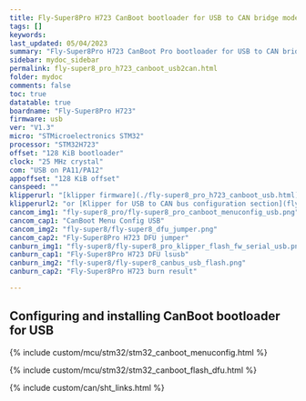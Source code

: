 ```yaml
---
title: Fly-Super8Pro H723 CanBoot bootloader for USB to CAN bridge mode
tags: []
keywords: 
last_updated: 05/04/2023
summary: "Fly-Super8Pro H723 CanBoot Pro bootloader for USB to CAN bridge"
sidebar: mydoc_sidebar
permalink: fly-super8_pro_h723_canboot_usb2can.html
folder: mydoc
comments: false
toc: true
datatable: true
boardname: "Fly-Super8Pro H723"
firmware: usb
ver: "V1.3" 
micro: "STMicroelectronics STM32"
processor: "STM32H723"
offset: "128 KiB bootloader"
clock: "25 MHz crystal"
com: "USB on PA11/PA12"
appoffset: "128 KiB offset"
canspeed: ""
klipperurl: "[klipper firmware](./fly-super8_pro_h723_canboot_usb.html)"
klipperurl2: "or [Klipper for USB to CAN bus configuration section](fly-super8_pro_h723_klipper_usbtocan.html)"
cancom_img1: "fly-super8_pro/fly-super8_pro_canboot_menuconfig_usb.png"
cancom_cap1: "CanBoot Menu Config USB"
cancom_img2: "fly-super8/fly-super8_dfu_jumper.png"
cancom_cap2: "Fly-Super8Pro H723 DFU jumper"
canburn_img1: "fly-super8/fly-super8_pro_klipper_flash_fw_serial_usb.png"
canburn_cap1: "Fly-Super8Pro H723 DFU lsusb"
canburn_img2: "fly-super8/fly-super8_canbus_usb_flash.png"
canburn_cap2: "Fly-Super8Pro H723 burn result"

---
```


## Configuring and installing CanBoot bootloader for USB

{% include custom/mcu/stm32/stm32_canboot_menuconfig.html %}

{% include custom/mcu/stm32/stm32_canboot_flash_dfu.html  %}

{% include custom/can/sht_links.html %}

